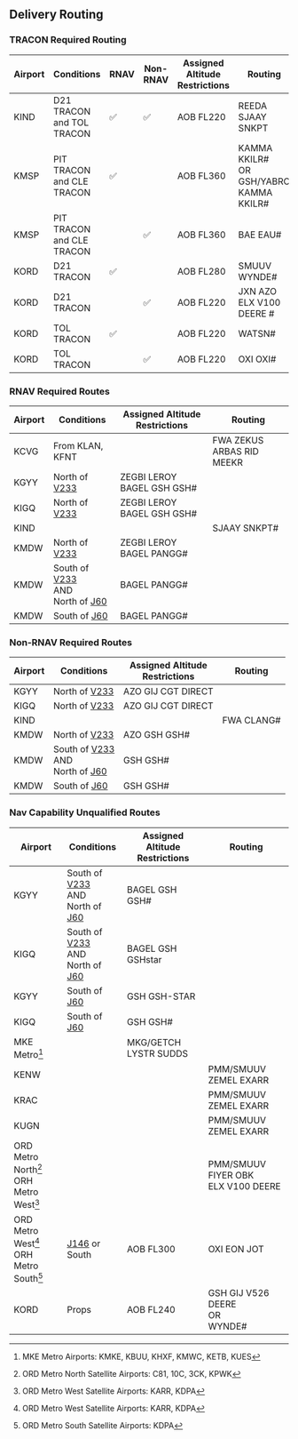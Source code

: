 ## Delivery Routing

### TRACON Required Routing
| Airport | Conditions | RNAV | Non-RNAV | Assigned Altitude <br> Restrictions | Routing |
| ------- | ---------- | --------- | ------- | ---- | ----- |
| KIND | D21 TRACON and TOL TRACON | :white_check_mark: | :white_check_mark: | AOB FL220 | REEDA SJAAY SNKPT |
| KMSP | PIT TRACON and CLE TRACON | :white_check_mark: | | AOB FL360 | KAMMA KKILR# <br> OR <br> GSH/YABRO KAMMA KKILR# |
| KMSP | PIT TRACON and CLE TRACON | | :white_check_mark: | AOB FL360 | BAE EAU# |
| KORD | D21 TRACON | :white_check_mark: | | AOB FL280 |  SMUUV WYNDE# |
| KORD | D21 TRACON | | :white_check_mark: | AOB FL220 | JXN AZO ELX V100 DEERE # |
| KORD | TOL TRACON | :white_check_mark: | | AOB FL220 |  WATSN# |
| KORD | TOL TRACON | | :white_check_mark: | AOB FL220 |  OXI OXI# |

### RNAV Required Routes

| Airport | Conditions | Assigned Altitude <br> Restrictions | Routing |
| ------- | ---------- | --------- | ------- |
| KCVG | From KLAN, KFNT | | FWA ZEKUS ARBAS RID MEEKR |
| KGYY | North of [V233](https://skyvector.com/?ll=44.25424901841776,-85.09954834326308&chart=302&zoom=3&fpl=MOP%20V233%20PLN) | ZEGBI LEROY BAGEL GSH GSH# |
| KIGQ | North of [V233](https://skyvector.com/?ll=44.25424901841776,-85.09954834326308&chart=302&zoom=3&fpl=MOP%20V233%20PLN) | ZEGBI LEROY BAGEL GSH GSH# |
| KIND | | | SJAAY SNKPT# |
| KMDW | North of [V233](https://skyvector.com/?ll=44.25424901841776,-85.09954834326308&chart=302&zoom=3&fpl=MOP%20V233%20PLN) | ZEGBI LEROY BAGEL PANGG# |
| KMDW | South of [V233](https://skyvector.com/?ll=44.25424901841776,-85.09954834326308&chart=302&zoom=3&fpl=MOP%20V233%20PLN) <br> AND <br> North of [J60](https://skyvector.com/?ll=41.77131168333379,-82.09121704454029&chart=302&zoom=6&fpl=PSB%20J60%20GSH) | BAGEL PANGG# |
| KMDW | South of [J60](https://skyvector.com/?ll=41.77131168333379,-82.09121704454029&chart=302&zoom=6&fpl=PSB%20J60%20GSH) | BAGEL PANGG# |



### Non-RNAV Required Routes

| Airport | Conditions | Assigned Altitude <br> Restrictions | Routing |
| ------- | ---------- | --------- | ------- |
| KGYY | North of [V233](https://skyvector.com/?ll=44.25424901841776,-85.09954834326308&chart=302&zoom=3&fpl=MOP%20V233%20PLN) | AZO GIJ CGT DIRECT |
| KIGQ | North of [V233](https://skyvector.com/?ll=44.25424901841776,-85.09954834326308&chart=302&zoom=3&fpl=MOP%20V233%20PLN) | AZO GIJ CGT DIRECT |
| KIND | | | FWA CLANG# |
| KMDW | North of [V233](https://skyvector.com/?ll=44.25424901841776,-85.09954834326308&chart=302&zoom=3&fpl=MOP%20V233%20PLN) | AZO GSH GSH# |
| KMDW | South of [V233](https://skyvector.com/?ll=44.25424901841776,-85.09954834326308&chart=302&zoom=3&fpl=MOP%20V233%20PLN) <br> AND <br> North of [J60](https://skyvector.com/?ll=41.77131168333379,-82.09121704454029&chart=302&zoom=6&fpl=PSB%20J60%20GSH) | GSH GSH# |
| KMDW | South of [J60](https://skyvector.com/?ll=41.77131168333379,-82.09121704454029&chart=302&zoom=6&fpl=PSB%20J60%20GSH) | GSH GSH# |


### Nav Capability Unqualified Routes
| Airport | Conditions | Assigned Altitude <br> Restrictions | Routing |
| ------- | ---------- | --------- | ------- |
| KGYY | South of [V233](https://skyvector.com/?ll=44.25424901841776,-85.09954834326308&chart=302&zoom=3&fpl=MOP%20V233%20PLN) <br> AND <br> North of [J60](https://skyvector.com/?ll=41.77131168333379,-82.09121704454029&chart=302&zoom=6&fpl=PSB%20J60%20GSH) | BAGEL GSH GSH# |
| KIGQ | South of [V233](https://skyvector.com/?ll=44.25424901841776,-85.09954834326308&chart=302&zoom=3&fpl=MOP%20V233%20PLN) <br> AND <br> North of [J60](https://skyvector.com/?ll=41.77131168333379,-82.09121704454029&chart=302&zoom=6&fpl=PSB%20J60%20GSH) | BAGEL GSH GSHstar |
| KGYY | South of [J60](https://skyvector.com/?ll=41.77131168333379,-82.09121704454029&chart=302&zoom=6&fpl=PSB%20J60%20GSH) | GSH GSH-STAR |
| KIGQ | South of [J60](https://skyvector.com/?ll=41.77131168333379,-82.09121704454029&chart=302&zoom=6&fpl=PSB%20J60%20GSH) | GSH GSH# |
| MKE Metro[^4] | | MKG/GETCH LYSTR SUDDS |
| KENW | | | PMM/SMUUV ZEMEL EXARR |
| KRAC | | | PMM/SMUUV ZEMEL EXARR |
| KUGN | | | PMM/SMUUV ZEMEL EXARR |
| ORD Metro North[^2]<br> ORH Metro West[^1] | |  | PMM/SMUUV FIYER OBK <br> ELX V100 DEERE |
| ORD Metro West[^1]<br> ORH Metro South[^3] | [J146](https://skyvector.com/?ll=41.88121790284157,-82.00881958360567&chart=302&zoom=6&fpl=JOT%20J146%20MIP) or South | AOB FL300 | OXI EON JOT  |
| KORD | Props | AOB FL240 | GSH GIJ V526 DEERE <br> OR <br> WYNDE# |



[^1]: ORD Metro West Satellite Airports: KARR, KDPA
[^2]: ORD Metro North Satellite Airports: C81, 10C, 3CK, KPWK
[^3]: ORD Metro South Satellite Airports: KDPA
[^4]: MKE Metro Airports: KMKE, KBUU, KHXF, KMWC, KETB, KUES
[^5]: ZAU Airports East of 87°W: 35D, KGWB, KFFX, 3GM, KHLM, KMKG, KLWA[^6], KBIV
[^6]: Controlled by South Bend Approach
